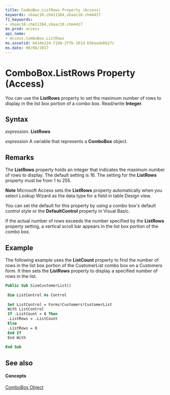 ```yaml
---
title: ComboBox.ListRows Property (Access)
keywords: vbaac10.chm11384,vbaac10.chm4417
f1_keywords:
- vbaac10.chm11384,vbaac10.chm4417
ms.prod: access
api_name:
- Access.ComboBox.ListRows
ms.assetid: b418e124-71b6-2ffb-101d-b56aadebb1fc
ms.date: 06/08/2017
---
```



# ComboBox.ListRows Property (Access)

You can use the **ListRows** property to set the maximum number of rows to display in the list box portion of a combo box. Read/write **Integer**.


## Syntax

 _expression_. **ListRows**

 _expression_ A variable that represents a **ComboBox** object.


## Remarks

The **ListRows** property holds an integer that indicates the maximum number of rows to display. The default setting is 16. The setting for the **ListRows** property must be from 1 to 255.


 **Note**  Microsoft Access sets the **ListRows** property automatically when you select Lookup Wizard as the data type for a field in table Design view.

You can set the default for this property by using a combo box's default control style or the **DefaultControl** property in Visual Basic.

If the actual number of rows exceeds the number specified by the **ListRows** property setting, a vertical scroll bar appears in the list box portion of the combo box.


## Example

The following example uses the **ListCount** property to find the number of rows in the list box portion of the CustomerList combo box on a Customers form. It then sets the **ListRows** property to display a specified number of rows in the list.


```vb
Public Sub SizeCustomerList() 
 
 Dim ListControl As Control 
 
 Set ListControl = Forms!Customers!CustomerList 
 With ListControl 
 If .ListCount < 8 Then 
 .ListRows = .ListCount 
 Else 
 .ListRows = 8 
 End If 
 End With 
 
End Sub
```


## See also


#### Concepts


[ComboBox Object](combobox-object-access.md)

